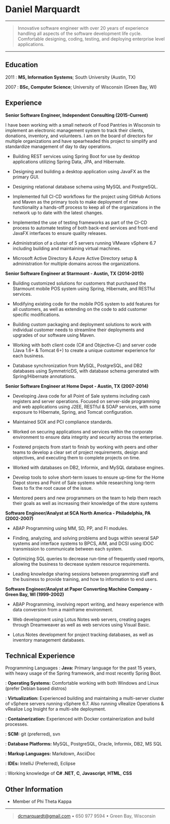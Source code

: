 Daniel Marquardt
============

----

>  Innovative software engineer with over 20 years of experience handling
>  all aspects of the software development life cycle.  Comfortable designing,
>  coding, testing, and deploying enterprise level applications.

----

Education
---------

2011
:   **MS, Information Systems**; South University (Austin, TX)
     
2007
:   **BSc, Computer Science**; University of Wisconsin (Green Bay, WI)

Experience
----------

**Senior Software Engineer, Independent Consulting (2015-Current)**

I have been working with a small network of Food Pantries in Wisconsin to implement an electronic
management system to track their clients, donations, inventory, and volunteers.  I am on the board of directors for multiple organizations and have spearheaded this project to simplify and standardize management of day to day operations.

* Building REST services using Spring Boot for use by desktop applications utilizing Spring Data, JPA, and Hibernate.

* Designing and building a desktop application using JavaFX as the primary GUI.

* Designing relational database schema using MySQL and PostgreSQL.

* Implemented full CI-CD workflows for the project using GitHub Actions and Maven as the primary tools to make deployment of new functionality a hands-off process to keep all of the organizations in the network up to date with the latest changes.

* Implemented the use of testing frameworks as part of the CI-CD process to automate testing of both back-end services and front-end JavaFX interfaces to ensure quality releases.

* Administration of a cluster of 5 servers running VMware vSphere 6.7 including building and maintaining virtual machines.

* Microsoft Active Directory & Azure Active Directory setup & administration for multiple domains across the organizations.


**Senior Software Engineer at Starmount - Austin, TX (2014-2015)**

* Building customized solutions for customers that purchased the Starmount mobile POS system using Spring, Hibernate, and RESTful services.

* Modifying existing code for the mobile POS system to add features for all customers, as well as extending on the code to add customer specific modifications.

* Building custom packaging and deployment solutions to work with individual customer needs to streamline their deployments and upgrades of our software using Maven.

* Working with both client code (C# and Objective-C) and server code (Java 1.6+ & Tomcat 6+) to create a unique customer experience for each business.

* Database synchronization from MySQL, PostgreSQL, and DB2 databases using SymmetricDS, with database schema generated with Spring/Hibernate annotations.


**Senior Software Engineer at Home Depot - Austin, TX (2007-2014)**

* Developing Java code for all Point of Sale systems including cash registers and server operations.  Focused on server-side programming and web applications using J2EE, RESTful & SOAP services, with some exposure to Hibernate, Spring, and Tomcat configuration.

* Maintained SOX and PCI compliance standards.

* Worked on securing applications and services within the corporate environment to ensure data integrity and security across the enterprise.

* Fostered projects from start to finish by working with peers and other teams to develop a clear set of project requirements, design and objectives, and executing them to complete projects on time.

* Worked with databases on DB2, Informix, and MySQL database engines.

* Develop tools to solve short-term issues to ensure up-time for the Home Depot stores and Point of Sale systems while researching long-term fixes to fix the root cause of the issue.

* Mentored peers and new programmers on the team to help them reach their goals as well as increasing their knowledge of the store systems


**Software Engineer/Analyst at SCA North America - Philadelphia, PA (2002-2007)**

* ABAP Programming using MM, SD, PP, and FI modules.

* Finding, analyzing, and solving problems and bugs within several SAP systems and interface systems to BPCS, AIM, and DCSI using IDOC transmission to communicate between each system.

* Optimizing SQL queries to decrease run-time of frequently used reports, allowing the business to decrease system resource requirements.

* Leading knowledge sharing sessions between programming staff and the business to provide training, and how to information to end users.


**Software Engineer/Analyst at Paper Converting Machine Company - Green Bay, WI (1999-2002)**

* ABAP Programming, involving report writing, and heavy experience with data conversion from a mainframe environment.

* Web development using Lotus Notes web servers, creating pages through Dreamweaver as well as web services using Visual Basic.

* Lotus Notes development for project tracking databases, as well as inventory management databases.



Technical Experience
--------------------

Programming Languages
:   **Java:** Primary language for the past 15 years, with heavy usage
    of the Spring framework, and most recently Spring Boot.

:   **Operating Systems:** Comfortable working with both Windows and Linux (prefer Debian based distros)

:   **Virtualization:** Experienced building and maintaining a multi-server cluster of vSphere servers
                        running vSphere 6.7.  Also running vRealize Operations & vRealize Log Insight 
                        for a multi-site deployment.

:   **Containerization:** Experienced with Docker containerization and build processes.
    
:   **SCM:** git (preferred), svn

:   **Database Platforms:** MySQL, PostgreSQL, Oracle, Informix, DB2, MS SQL

:   **Markup Languages:** Markdown, AsciiDoc

:   **IDEs:** IntelliJ (Preferred), Eclipse

:   Working knowledge of **C# .NET**, **C**, **Javascript**, **HTML**, **CSS**


Other Information
----------------------------------------

* Member of Phi Theta Kappa

----

> <dcmarquardt@gmail.com> • 650 977 9594 • Green Bay, Wisconsin

